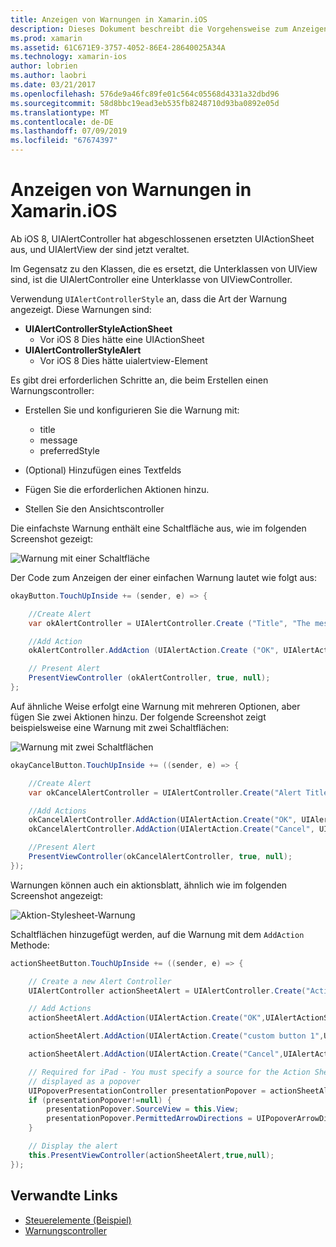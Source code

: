 ```yaml
---
title: Anzeigen von Warnungen in Xamarin.iOS
description: Dieses Dokument beschreibt die Vorgehensweise zum Anzeigen von Warnungen in Xamarin.iOS mithilfe der APIs, die iOS 8 eingeführtes UIAlertController.
ms.prod: xamarin
ms.assetid: 61C671E9-3757-4052-86E4-28640025A34A
ms.technology: xamarin-ios
author: lobrien
ms.author: laobri
ms.date: 03/21/2017
ms.openlocfilehash: 576de9a46fc89fe01c564c05568d4331a32dbd96
ms.sourcegitcommit: 58d8bbc19ead3eb535fb8248710d93ba0892e05d
ms.translationtype: MT
ms.contentlocale: de-DE
ms.lasthandoff: 07/09/2019
ms.locfileid: "67674397"
---
```

# <a name="displaying-alerts-in-xamarinios"></a>Anzeigen von Warnungen in Xamarin.iOS

Ab iOS 8, UIAlertController hat abgeschlossenen ersetzten UIActionSheet aus, und UIAlertView der sind jetzt veraltet.

Im Gegensatz zu den Klassen, die es ersetzt, die Unterklassen von UIView sind, ist die UIAlertController eine Unterklasse von UIViewController.

Verwendung `UIAlertControllerStyle` an, dass die Art der Warnung angezeigt. Diese Warnungen sind:

- **UIAlertControllerStyleActionSheet**
    * Vor iOS 8 Dies hätte eine UIActionSheet
- **UIAlertControllerStyleAlert**
    * Vor iOS 8 Dies hätte uialertview-Element 

Es gibt drei erforderlichen Schritte an, die beim Erstellen einen Warnungscontroller:

- Erstellen Sie und konfigurieren Sie die Warnung mit:
    * title
    * message
    * preferredStyle
    
- (Optional) Hinzufügen eines Textfelds
- Fügen Sie die erforderlichen Aktionen hinzu.
- Stellen Sie den Ansichtscontroller

Die einfachste Warnung enthält eine Schaltfläche aus, wie im folgenden Screenshot gezeigt:

 ![Warnung mit einer Schaltfläche](alerts-images/alert1.png)

Der Code zum Anzeigen der einer einfachen Warnung lautet wie folgt aus:

```csharp
okayButton.TouchUpInside += (sender, e) => {

    //Create Alert
    var okAlertController = UIAlertController.Create ("Title", "The message", UIAlertControllerStyle.Alert);

    //Add Action
    okAlertController.AddAction (UIAlertAction.Create ("OK", UIAlertActionStyle.Default, null));

    // Present Alert
    PresentViewController (okAlertController, true, null);
};
```

Auf ähnliche Weise erfolgt eine Warnung mit mehreren Optionen, aber fügen Sie zwei Aktionen hinzu. Der folgende Screenshot zeigt beispielsweise eine Warnung mit zwei Schaltflächen:

 ![Warnung mit zwei Schaltflächen](alerts-images/alert2.png)

```csharp
okayCancelButton.TouchUpInside += ((sender, e) => {

    //Create Alert
    var okCancelAlertController = UIAlertController.Create("Alert Title", "Choose from two buttons", UIAlertControllerStyle.Alert);

    //Add Actions
    okCancelAlertController.AddAction(UIAlertAction.Create("OK", UIAlertActionStyle.Default, alert => Console.WriteLine ("Okay was clicked")));
    okCancelAlertController.AddAction(UIAlertAction.Create("Cancel", UIAlertActionStyle.Cancel, alert => Console.WriteLine ("Cancel was clicked")));

    //Present Alert
    PresentViewController(okCancelAlertController, true, null);
});
```

Warnungen können auch ein aktionsblatt, ähnlich wie im folgenden Screenshot angezeigt:

 ![Aktion-Stylesheet-Warnung](alerts-images/alert3.png)

Schaltflächen hinzugefügt werden, auf die Warnung mit dem `AddAction` Methode:

```csharp
actionSheetButton.TouchUpInside += ((sender, e) => {

    // Create a new Alert Controller
    UIAlertController actionSheetAlert = UIAlertController.Create("Action Sheet", "Select an item from below", UIAlertControllerStyle.ActionSheet);

    // Add Actions
    actionSheetAlert.AddAction(UIAlertAction.Create("OK",UIAlertActionStyle.Default, (action) => Console.WriteLine ("Item One pressed.")));

    actionSheetAlert.AddAction(UIAlertAction.Create("custom button 1",UIAlertActionStyle.Default, (action) => Console.WriteLine ("Item Two pressed.")));

    actionSheetAlert.AddAction(UIAlertAction.Create("Cancel",UIAlertActionStyle.Cancel, (action) => Console.WriteLine ("Cancel button pressed.")));

    // Required for iPad - You must specify a source for the Action Sheet since it is
    // displayed as a popover
    UIPopoverPresentationController presentationPopover = actionSheetAlert.PopoverPresentationController;
    if (presentationPopover!=null) {
        presentationPopover.SourceView = this.View;
        presentationPopover.PermittedArrowDirections = UIPopoverArrowDirection.Up;
    }

    // Display the alert
    this.PresentViewController(actionSheetAlert,true,null);
});
```

## <a name="related-links"></a>Verwandte Links

- [Steuerelemente (Beispiel)](https://developer.xamarin.com/samples/monotouch/Controls/)
- [Warnungscontroller](https://github.com/xamarin/recipes/tree/master/Recipes/ios/standard_controls/alertcontroller)
